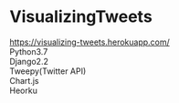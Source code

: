 # VisualizingTweets
https://visualizing-tweets.herokuapp.com/ \
Python3.7\
Django2.2\
Tweepy(Twitter API)\
Chart.js\
Heorku
